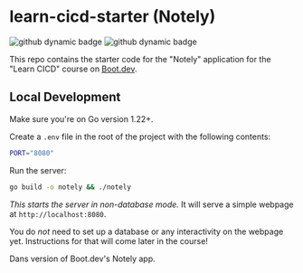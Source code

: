 # learn-cicd-starter (Notely)
![github dynamic badge](https://github.com/Dass33/learn-cicd-starter/actions/workflows/ci.yml/badge.svg)
![github dynamic badge](https://github.com/Dass33/learn-cicd-starter/actions/workflows/cd.yml/badge.svg)

This repo contains the starter code for the "Notely" application for the "Learn CICD" course on [Boot.dev](https://boot.dev).

## Local Development

Make sure you're on Go version 1.22+.

Create a `.env` file in the root of the project with the following contents:

```bash
PORT="8080"
```

Run the server:

```bash
go build -o notely && ./notely
```

*This starts the server in non-database mode.* It will serve a simple webpage at `http://localhost:8080`.

You do *not* need to set up a database or any interactivity on the webpage yet. Instructions for that will come later in the course!

Dans version of Boot.dev's Notely app.
